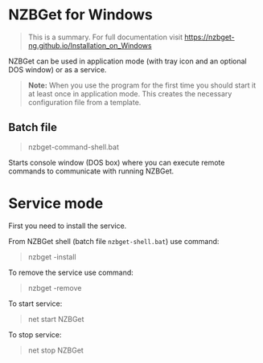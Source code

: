 NZBGet for Windows
==================

> This is a summary. For full documentation visit
https://nzbget-ng.github.io/Installation_on_Windows


NZBGet can be used in application mode (with tray icon and an optional
DOS window) or as a service.

> **Note:** When you use the program for the first time you should
> start it at least once in application mode. This creates the
> necessary configuration file from a template.

Batch file
----------

> nzbget-command-shell.bat

Starts console window (DOS box) where you can execute remote commands to communicate with running NZBGet.

Service mode
=====================

First you need to install the service.

From NZBGet shell (batch file `nzbget-shell.bat`) use command:
> nzbget -install

To remove the service use command:
> nzbget -remove

To start service:
> net start NZBGet

To stop service:
> net stop NZBGet
